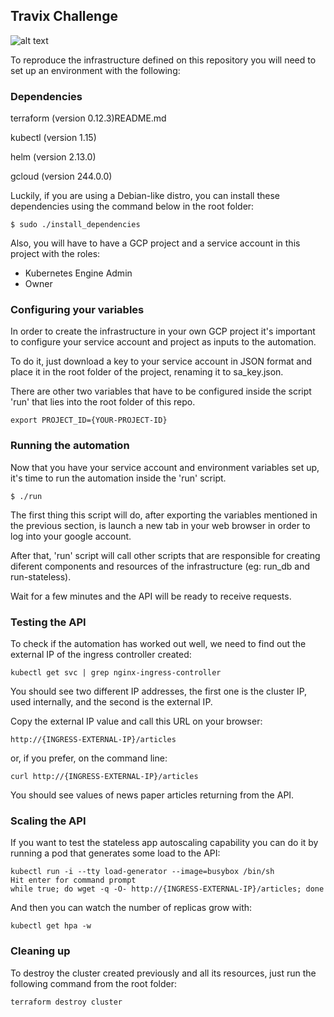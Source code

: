 ## Travix Challenge

![alt text](https://github.com/richard-ps/travix_interview/raw/master/src/k8s.png)

To reproduce the infrastructure defined on this repository you
will need to set up an environment with the following:

### Dependencies

terraform (version 0.12.3)README.md

kubectl   (version 1.15)

helm      (version 2.13.0)

gcloud    (version 244.0.0)

Luckily, if you are using a Debian-like distro, you can install
these dependencies using the command below in the root folder:

`$ sudo ./install_dependencies`

Also, you will have to have a GCP project and a service account
in this project with the roles:

- Kubernetes Engine Admin
- Owner 

### Configuring your variables

In order to create the infrastructure in your own GCP project it's important to configure your service account and project as 
inputs to the automation. 

To do it, just download a key to your service account in JSON format and place it in the root folder of the project, renaming it to sa_key.json.

There are other two variables that have to be configured inside the script 'run' that lies into the root folder of this repo.

`export PROJECT_ID={YOUR-PROJECT-ID}`

### Running the automation

Now that you have your service account and environment variables set up, it's time to run the automation inside the 'run' script.

`$ ./run`

The first thing this script will do, after exporting the variables mentioned in the previous section, is launch a new tab in your web browser in order to log into your google account.

After that, 'run' script will call other scripts that are responsible for creating diferent components and resources of the infrastructure (eg: run_db and run-stateless).

Wait for a few minutes and the API will be ready to receive requests.

### Testing the API

To check if the automation has worked out well, we need to find out the external IP of the ingress controller created:

`kubectl get svc | grep nginx-ingress-controller`

You should see two different IP addresses, the first one is the cluster IP, used internally, and the second is the external IP.

Copy the external IP value and call this URL on your browser:

`http://{INGRESS-EXTERNAL-IP}/articles`

or, if you prefer, on the command line:

`curl http://{INGRESS-EXTERNAL-IP}/articles`

You should see values of news paper articles returning from the API.

### Scaling the API

If you want to test the stateless app autoscaling capability you
can do it by running a pod that generates some load to the API:

```
kubectl run -i --tty load-generator --image=busybox /bin/sh 
Hit enter for command prompt
while true; do wget -q -O- http://{INGRESS-EXTERNAL-IP}/articles; done
```

And then you can watch the number of replicas grow with:

`kubectl get hpa -w` 

### Cleaning up

To destroy the cluster created previously and all its resources,
just run the following command from the root folder:

`terraform destroy cluster`